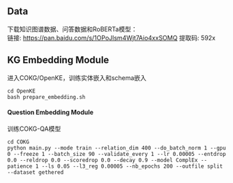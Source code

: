 ## Data
下载知识图谱数据、问答数据和RoBERTa模型：  
链接: https://pan.baidu.com/s/1OPoJlsm4Wjt7Aio4xxSOMQ 提取码: 592x 

## KG Embedding Module

进入COKG/OpenKE，训练实体嵌入和schema嵌入
```
cd OpenKE
bash prepare_embedding.sh
```
#### Question Embedding Module
训练COKG-QA模型
```
cd COKG
python main.py --mode train --relation_dim 400 --do_batch_norm 1 --gpu 0 --freeze 1 --batch_size 90 --validate_every 1 --lr 0.00005 --entdrop 0.0 --reldrop 0.0 --scoredrop 0.0 --decay 0.9 --model ComplEx --patience 1 --ls 0.05 --l3_reg 0.00005 --nb_epochs 200 --outfile split --dataset gethered
```
